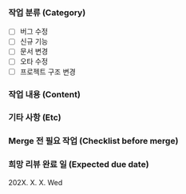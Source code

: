 ### 작업 분류 (Category)
- [ ] 버그 수정
- [ ] 신규 기능
- [ ] 문서 변경
- [ ] 오타 수정
- [ ] 프로젝트 구조 변경

### 작업 내용 (Content)
<!--
- 리뷰어가 중점적으로 봐야 하는 부분을 바로 알 수 있도록 변경된 내용을 나열합니다.
- List up changes so that reviewer can quickly understand the important parts.
-->

### 기타 사항 (Etc)
<!--
- PR에 대한 추가 설명이나 작업하면서 고민이 되었던 부분 등
- Additional information about this PR or any troubles working on this PR.
-->

### Merge 전 필요 작업 (Checklist before merge)
<!--
- [ ] 예) XX 테이블 추가, 앱 배포 등
- [ ] eg) Create XX table, Deploy app etc
-->

### 희망 리뷰 완료 일 (Expected due date)
202X. X. X. Wed 
